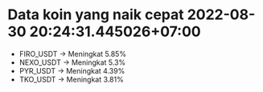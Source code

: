 # Data koin yang naik cepat 2022-08-30 20:24:31.445026+07:00

* FIRO_USDT -> Meningkat 5.85%
* NEXO_USDT -> Meningkat 5.3%
* PYR_USDT -> Meningkat 4.39%
* TKO_USDT -> Meningkat 3.81%
